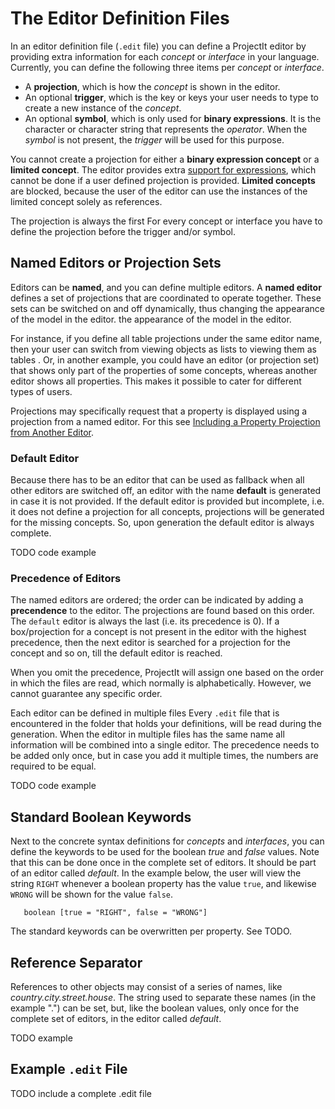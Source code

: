 <script>
    import Note from "../../../../lib/notes/Note.svelte";
     let self;
</script>

# [<a name="operand"></a>]() The Editor Definition Files
In an editor definition file (`.edit` file) you can define a ProjectIt editor by providing extra information
for each *concept* or *interface* in your language. Currently, you can define the following three items per
*concept* or *interface*.

*	A **projection**, which is how the *concept* is shown in the editor.
*	An optional **trigger**, which is the key or keys your user needs to type to create a 
     new instance of the *concept*.
*	An optional **symbol**, which is only used for **binary expressions**. It is the character or 
     character string that represents the *operator*. When the *symbol* is not present, 
     the *trigger* will be used for this purpose.

You cannot create a projection for either a **binary expression concept** or a **limited concept**.
The editor provides extra [support for expressions](/010_Intro/010_Projectional_Editing#expressions), which
cannot be done if a user defined projection is provided. **Limited concepts** are blocked, because the user of the editor
can use the instances of the limited concept solely as references.

<Note>
<svelte:fragment slot="header"> The projection is always the first </svelte:fragment>
<svelte:fragment slot="content">
For every concept or interface you have to define the projection before the trigger and/or symbol.  
</svelte:fragment>
</Note>

     
## Named Editors or Projection Sets
Editors can be **named**, and you can define multiple editors. A **named editor**
defines a set of projections that are coordinated to operate together.
These sets can be switched on and off dynamically, thus changing 
the appearance of the model in the editor. 
the appearance of the model in the editor. 

For instance, if you define all 
table projections under the same editor name,
then your user can switch from viewing objects as lists to viewing them as tables <!--- (TODO links) --->.
Or, in another example, you could have an editor (or projection set) that shows only part of the properties of some
concepts, whereas another editor shows all properties. This makes it possible to cater for different types of users.

Projections may specifically request that a property is displayed using a projection from a named editor.
For this see [Including a Property Projection from Another Editor](/030_Developing_a_Language/020_Definition_Level/010_Editor_Definition/020_Projections#named_projection).

### Default Editor
Because there has to be an editor that can be used as fallback when all other editors are switched off, an 
editor with the name **default** is generated in case it is not provided. If the default editor is provided but incomplete,
i.e. it does not define a projection for all concepts, 
projections will be generated for the missing concepts. So, upon generation the default editor is always complete.

TODO code example

### <a name="ordering"></a> Precedence of Editors
The named editors are ordered; the order can be indicated by adding a **precendence** to the editor. The
projections are found based on this order. The `default` editor is always the last (i.e. its precedence is 0).
If a box/projection for a concept is not present in the editor with the highest precedence,
then the next editor is searched for a projection for the concept and so on, till the default editor is reached.

When you omit the precedence, ProjectIt will assign one based on the order in which the files are read,
which normally is alphabetically. However, we cannot guarantee any specific order.

<Note>
<svelte:fragment slot="header"> Each editor can be defined in multiple files </svelte:fragment>
<svelte:fragment slot="content">
Every <code>.edit</code> file that is encountered in the folder that holds your definitions, will be read during the generation.
When the editor in multiple files has the same name all information will be combined into a single editor. 
The precedence needs to be added only once, but in case you add it multiple times, the numbers are required to be equal.
</svelte:fragment>
</Note>

TODO code example

## Standard Boolean Keywords

Next to the concrete syntax definitions for *concepts* and *interfaces*, you can define the keywords to be used for 
the boolean *true* and *false* values. Note that this can be done once in the complete set of editors. It should be 
part of an editor called *default*. In the example below, the user will view the string `RIGHT` whenever a boolean 
property has the value `true`, and likewise `WRONG` will be shown for the value `false`.

```
   boolean [true = "RIGHT", false = "WRONG"]
```  

The standard keywords can be overwritten per property. See TODO.

## Reference Separator

References to other objects may consist of a series of names, like *country.city.street.house*. The string used to separate 
these names (in the example ".") can be set, but, like the boolean values, only once for the complete set of editors, 
in the editor called *default*.

TODO example

## Example `.edit` File

TODO include a complete .edit file
